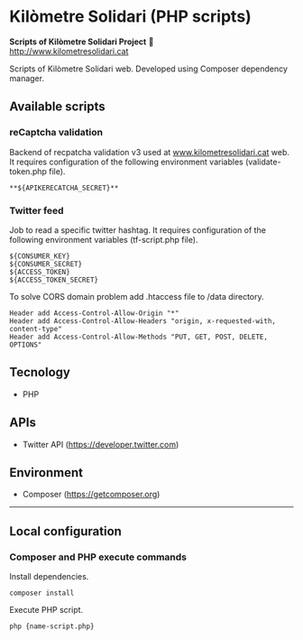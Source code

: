 # Kilòmetre Solidari (PHP scripts)

**Scripts of Kilòmetre Solidari Project** :rocket:  
http://www.kilometresolidari.cat

Scripts of Kilòmetre Solidari web. Developed using Composer dependency manager.

## Available scripts 

### reCaptcha validation
Backend of recpatcha validation v3 used at www.kilometresolidari.cat web. It requires configuration of the following environment variables (validate-token.php file).

```
**${APIKERECATCHA_SECRET}**
```

### Twitter feed
Job to read a specific twitter hashtag. It requires configuration of the following environment variables (tf-script.php file).

```
${CONSUMER_KEY}
${CONSUMER_SECRET}
${ACCESS_TOKEN}
${ACCESS_TOKEN_SECRET}
```

To solve CORS domain problem add .htaccess file to /data directory.
```
Header add Access-Control-Allow-Origin "*"
Header add Access-Control-Allow-Headers "origin, x-requested-with, content-type"
Header add Access-Control-Allow-Methods "PUT, GET, POST, DELETE, OPTIONS"
```

## Tecnology
- PHP 

## APIs
- Twitter API (https://developer.twitter.com)

## Environment
- Composer (https://getcomposer.org)

---

## Local configuration

### Composer and PHP execute commands

Install dependencies.
```
composer install
```

Execute PHP script.
```
php {name-script.php}
```
